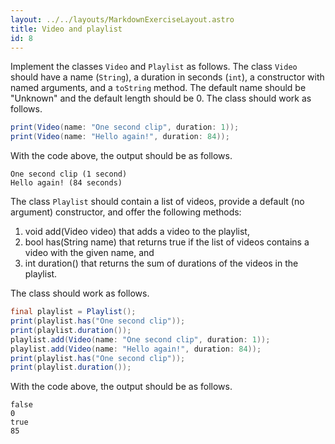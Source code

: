 ```yaml
---
layout: ../../layouts/MarkdownExerciseLayout.astro
title: Video and playlist
id: 8
---
```


Implement the classes `Video` and `Playlist` as follows. The class `Video` should have a name (`String`), a duration in seconds (`int`), a constructor with named arguments, and a `toString` method. The default name should be "Unknown" and the default length should be 0. The class should work as follows.

```java
print(Video(name: "One second clip", duration: 1));
print(Video(name: "Hello again!", duration: 84));
```

With the code above, the output should be as follows.

```
One second clip (1 second)
Hello again! (84 seconds)
```

The class `Playlist` should contain a list of videos, provide a default (no argument) constructor, and offer the following methods: 

1. void add(Video video) that adds a video to the playlist, 
2. bool has(String name) that returns true if the list of videos contains a video with the given name, and 
3. int duration() that returns the sum of durations of the videos in the playlist. 

The class should work as follows.

```java
final playlist = Playlist();
print(playlist.has("One second clip"));
print(playlist.duration());
playlist.add(Video(name: "One second clip", duration: 1));
playlist.add(Video(name: "Hello again!", duration: 84));
print(playlist.has("One second clip"));
print(playlist.duration());
```

With the code above, the output should be as follows.

```
false
0
true
85
```